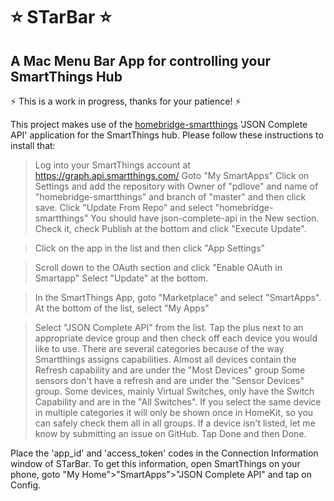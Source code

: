 # :star: STarBar :star:
## A Mac Menu Bar App for controlling your SmartThings Hub

:zap: This is a work in progress, thanks for your patience! :zap:

This project makes use of the [homebridge-smartthings](https://github.com/pdlove/homebridge-smartthings) 'JSON Complete API' application for the SmartThings hub. Please follow these instructions to install that:

> Log into your SmartThings account at https://graph.api.smartthings.com/
Goto "My SmartApps"
Click on Settings and add the repository with Owner of "pdlove" and name of "homebridge-smartthings" and branch of "master" and then click save.
Click "Update From Repo" and select "homebridge-smartthings"
You should have json-complete-api in the New section. Check it, check Publish at the bottom and click "Execute Update".

> Click on the app in the list and then click "App Settings"

> Scroll down to the OAuth section and click "Enable OAuth in Smartapp"
Select "Update" at the bottom.

> In the SmartThings App, goto "Marketplace" and select "SmartApps". At the bottom of the list, select "My Apps"

> Select "JSON Complete API" from the list.
Tap the plus next to an appropriate device group and then check off each device you would like to use.
There are several categories because of the way Smartthings assigns capabilities.
Almost all devices contain the Refresh capability and are under the "Most Devices" group
Some sensors don't have a refresh and are under the "Sensor Devices" group.
Some devices, mainly Virtual Switches, only have the Switch Capability and are in the "All Switches".
If you select the same device in multiple categories it will only be shown once in HomeKit, so you can safely check them all in all groups.
If a device isn't listed, let me know by submitting an issue on GitHub.
Tap Done and then Done.

Place the 'app_id' and 'access_token' codes in the Connection Information window of STarBar. To get this information, open SmartThings on your phone, goto "My Home">"SmartApps">"JSON Complete API" and tap on Config.
